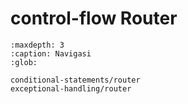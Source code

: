 # control-flow Router
```{toctree}
:maxdepth: 3
:caption: Navigasi
:glob:

conditional-statements/router
exceptional-handling/router
```
